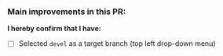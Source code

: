 ### Main improvements in this PR:
<!-- Pointwise mention what changes were made in what function. Examples: 
- fix bug where `functionName` failed to do function X
- updated all documentation 
- resolves issue #12345 -->

**I hereby confirm that I have:**
<!-- Note: replace [ ] with [X] to check the box -->
- [ ] Selected `devel` as a target branch (top left drop-down menu)
